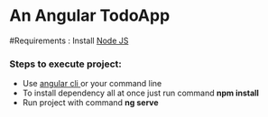 # An Angular TodoApp

#Requirements : Install <a href='https://nodejs.org/en/download/'>Node JS</a>


<h3>Steps to execute project:</h3>
<ul>
<li> Use <a href='https://cli.angular.io/'>angular cli </a> or your command line
<li> To install dependency all at once just run command <b><italic> npm install </italic></b>
<li> Run project with command  <b><italic> ng serve </italic></b>
